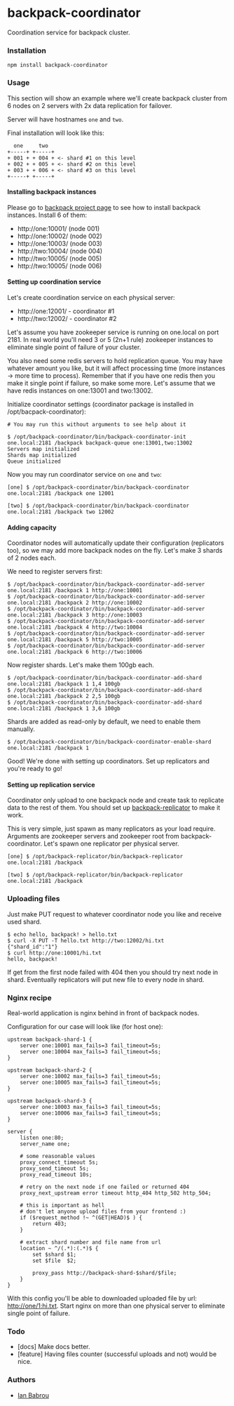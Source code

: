 backpack-coordinator
====

Coordination service for backpack cluster.

### Installation

```
npm install backpack-coordinator
```

### Usage

This section will show an example where we'll create backpack cluster
from 6 nodes on 2 servers with 2x data replication for failover.

Server will have hostnames `one` and `two`.

Final installation will look like this:

```
  one     two
+-----+ +-----+
+ 001 + + 004 + <- shard #1 on this level
+ 002 + + 005 + <- shard #2 on this level
+ 003 + + 006 + <- shard #3 on this level
+-----+ +-----+
```

#### Installing backpack instances

Please go to [backpack project page](https://github.com/Topface/backpack)
to see how to install backpack instances. Install 6 of them:

* http://one:10001/ (node 001)
* http://one:10002/ (node 002)
* http://one:10003/ (node 003)
* http://two:10004/ (node 004)
* http://two:10005/ (node 005)
* http://two:10005/ (node 006)

#### Setting up coordination service

Let's create coordination service on each physical server:

* http://one:12001/ - coordinator #1
* http://two:12002/ - coordinator #2

Let's assume you have zookeeper service is running on one.local on port 2181.
In real world you'll need 3 or 5 (2n+1 rule) zookeeper instances to eliminate
single point of failure of your cluster.

You also need some redis servers to hold replication queue.
You may have whatever amount you like, but it will affect processing time
(more instances -> more time to process). Remember that if you have one redis then
you make it single point if failure, so make some more.
Let's assume that we have redis instances on one:13001 and two:13002.

Initialize coordinator settings (coordinator package is installed in /opt/bacpack-coordinator):

```
# You may run this without arguments to see help about it

$ /opt/backpack-coordinator/bin/backpack-coordinator-init one.local:2181 /backpack backpack-queue one:13001,two:13002
Servers map initialized
Shards map initialized
Queue initialized
```

Now you may run coordinator service on `one` and `two`:

```
[one] $ /opt/backpack-coordinator/bin/backpack-coordinator one.local:2181 /backpack one 12001
```

```
[two] $ /opt/backpack-coordinator/bin/backpack-coordinator one.local:2181 /backpack two 12002
```

#### Adding capacity

Coordinator nodes will automatically update their configuration (replicators too),
so we may add more backpack nodes on the fly. Let's make 3 shards of 2 nodes each.

We need to register servers first:

```
$ /opt/backpack-coordinator/bin/backpack-coordinator-add-server one.local:2181 /backpack 1 http://one:10001
$ /opt/backpack-coordinator/bin/backpack-coordinator-add-server one.local:2181 /backpack 2 http://one:10002
$ /opt/backpack-coordinator/bin/backpack-coordinator-add-server one.local:2181 /backpack 3 http://one:10003
$ /opt/backpack-coordinator/bin/backpack-coordinator-add-server one.local:2181 /backpack 4 http://two:10004
$ /opt/backpack-coordinator/bin/backpack-coordinator-add-server one.local:2181 /backpack 5 http://two:10005
$ /opt/backpack-coordinator/bin/backpack-coordinator-add-server one.local:2181 /backpack 6 http://two:10006
```

Now register shards. Let's make them 100gb each.

```
$ /opt/backpack-coordinator/bin/backpack-coordinator-add-shard one.local:2181 /backpack 1 1,4 100gb
$ /opt/backpack-coordinator/bin/backpack-coordinator-add-shard one.local:2181 /backpack 2 2,5 100gb
$ /opt/backpack-coordinator/bin/backpack-coordinator-add-shard one.local:2181 /backpack 1 3,6 100gb
```

Shards are added as read-only by default, we need to enable them manually.

```
$ /opt/backpack-coordinator/bin/backpack-coordinator-enable-shard one.local:2181 /backpack 1
```

Good! We're done with setting up coordinators. Set up replicators and you're ready to go!

#### Setting up replication service

Coordinator only upload to one backpack node and create task to replicate data to the rest of them.
You should set up [backpack-replicator](http://github.com/Topface/backpack-replicator) to make it work.

This is very simple, just spawn as many replicators as your load require.
Arguments are zookeeper servers and zookeeper root from backpack-coordinator.
Let's spawn one replicator per physical server.

```
[one] $ /opt/backpack-replicator/bin/backpack-replicator one.local:2181 /backpack
```

```
[two] $ /opt/backpack-replicator/bin/backpack-replicator one.local:2181 /backpack
```

### Uploading files

Just make PUT request to whatever coordinator node you like and receive used shard.

```
$ echo hello, backpack! > hello.txt
$ curl -X PUT -T hello.txt http://two:12002/hi.txt
{"shard_id":"1"}
$ curl http://one:10001/hi.txt
hello, backpack!
```

If get from the first node failed with 404 then you should try next node in shard.
Eventually replicators will put new file to every node in shard.

### Nginx recipe

Real-world application is nginx behind in front of backpack nodes.

Configuration for our case will look like (for host one):

```
upstream backpack-shard-1 {
    server one:10001 max_fails=3 fail_timeout=5s;
    server one:10004 max_fails=3 fail_timeout=5s;
}

upstream backpack-shard-2 {
    server one:10002 max_fails=3 fail_timeout=5s;
    server one:10005 max_fails=3 fail_timeout=5s;
}

upstream backpack-shard-3 {
    server one:10003 max_fails=3 fail_timeout=5s;
    server one:10006 max_fails=3 fail_timeout=5s;
}

server {
    listen one:80;
    server_name one;

    # some reasonable values
    proxy_connect_timeout 5s;
    proxy_send_timeout 5s;
    proxy_read_timeout 10s;

    # retry on the next node if one failed or returned 404
    proxy_next_upstream error timeout http_404 http_502 http_504;

    # this is important as hell
    # don't let anyone upload files from your frontend :)
    if ($request_method !~ ^(GET|HEAD)$ ) {
        return 403;
    }

    # extract shard number and file name from url
    location ~ ^/(.*):(.*)$ {
        set $shard $1;
        set $file  $2;

        proxy_pass http://backpack-shard-$shard/$file;
    }
}
```

With this config you'll be able to downloaded uploaded file by url:
[http://one/1:hi.txt](http://one/1:hi.txt). Start nginx on more than
one physical server to eliminate single point of failure.

### Todo

* [docs] Make docs better.
* [feature] Having files counter (successful uploads and not) would be nice.

### Authors

* [Ian Babrou](https://github.com/bobrik)
